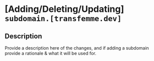 <!--
This is a template, please modify it to fit your Pull Request. 

Please pick one option when multiple are presented in brackets.

Please title your PR like this: [Adding/Deleting/Updating] `subdomain.[transfemme.dev]`
-->

# [Adding/Deleting/Updating] `subdomain.[transfemme.dev]`

## Description

Provide a description here of the changes, and if adding a subdomain provide a rationale & what it will be used for.